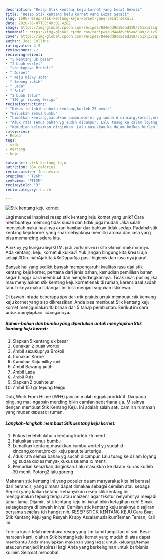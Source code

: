 ```yaml
---
description: "Resep Stik kentang keju kornet yang Lezat Sekali"
title: "Resep Stik kentang keju kornet yang Lezat Sekali"
slug: 1596-resep-stik-kentang-keju-kornet-yang-lezat-sekali
date: 2020-06-07T05:49:01.428Z
image: https://img-global.cpcdn.com/recipes/0d4edd9cb5ead399/751x532cq70/stik-kentang-keju-kornet-foto-resep-utama.jpg
thumbnail: https://img-global.cpcdn.com/recipes/0d4edd9cb5ead399/751x532cq70/stik-kentang-keju-kornet-foto-resep-utama.jpg
cover: https://img-global.cpcdn.com/recipes/0d4edd9cb5ead399/751x532cq70/stik-kentang-keju-kornet-foto-resep-utama.jpg
author: Joel Collins
ratingvalue: 4.9
reviewcount: 12
recipeingredient:
- "5 kentang uk besar"
- "2 buah wortel"
- "secukupnya Brokoli"
- " Kornet"
- " Keju milky soft"
- " Bawang putih"
- " Lada"
- " Pala"
- "2 buah telur"
- "150 gr tepung terigu"
recipeinstructions:
- "Kukus terlebih dahulu kentang,kurleb 25 menit"
- "Haluskan semua bumbu"
- "Lumatkan kentang,masukkan bumbu,wortel yg sudah d cincang,kornet,brokoli,keju parut,telur,terigu"
- "Aduk rata semua bahan yg sudah dicampur. Lalu tuang ke dalam loyang yg sudah dioles minyak,kukus selama 15 menit."
- "Kemudian keluarkan,dinginkan. Lalu masukkan ke dalam kulkas kurleb 30 menit. Potong2 lalu goreng"
categories:
- Resep
tags:
- stik
- kentang
- keju

katakunci: stik kentang keju 
nutrition: 204 calories
recipecuisine: Indonesian
preptime: "PT26M"
cooktime: "PT53M"
recipeyield: "3"
recipecategory: Lunch

---
```



![Stik kentang keju kornet](https://img-global.cpcdn.com/recipes/0d4edd9cb5ead399/751x532cq70/stik-kentang-keju-kornet-foto-resep-utama.jpg)

Lagi mencari inspirasi resep stik kentang keju kornet yang unik? Cara membuatnya memang tidak susah dan tidak juga mudah. Jika salah mengolah maka hasilnya akan hambar dan bahkan tidak sedap. Padahal stik kentang keju kornet yang enak selayaknya memiliki aroma dan rasa yang bisa memancing selera kita.

Anak sy yg bungsu lagi GTM, jadi perlu inovasi dlm olahan makanannya. Ada kentang, keju, kornet di kulkas? Yuk jangan bingung kita kreasi aja selagi #DirumahAja kita #KeDapurAja pasti higienis dan rasa nya juara!

Banyak hal yang sedikit banyak mempengaruhi kualitas rasa dari stik kentang keju kornet, pertama dari jenis bahan, kemudian pemilihan bahan segar hingga cara membuat dan menghidangkannya. Tidak usah pusing jika mau menyiapkan stik kentang keju kornet enak di rumah, karena asal sudah tahu triknya maka hidangan ini bisa menjadi suguhan istimewa.


Di bawah ini ada beberapa tips dan trik praktis untuk membuat stik kentang keju kornet yang siap dikreasikan. Anda bisa membuat Stik kentang keju kornet menggunakan 10 bahan dan 5 tahap pembuatan. Berikut ini cara untuk menyiapkan hidangannya.

<!--inarticleads1-->

##### Bahan-bahan dan bumbu yang diperlukan untuk menyiapkan Stik kentang keju kornet:

1. Siapkan 5 kentang uk besar
1. Gunakan 2 buah wortel
1. Ambil secukupnya Brokoli
1. Gunakan  Kornet
1. Gunakan  Keju milky soft
1. Ambil  Bawang putih
1. Ambil  Lada
1. Ambil  Pala
1. Siapkan 2 buah telur
1. Ambil 150 gr tepung terigu


Duh, Work From Home (WFH) jangan malah nggak produktif. Daripada bingung mau ngapain mending bikin camilan sederhana aja. Misalnya dengan membuat Stik Kentang Keju. Ini adalah salah satu camilan rumahan yang mudah dibuat di rumah. 

<!--inarticleads2-->

##### Langkah-langkah membuat Stik kentang keju kornet:

1. Kukus terlebih dahulu kentang,kurleb 25 menit
1. Haluskan semua bumbu
1. Lumatkan kentang,masukkan bumbu,wortel yg sudah d cincang,kornet,brokoli,keju parut,telur,terigu
1. Aduk rata semua bahan yg sudah dicampur. Lalu tuang ke dalam loyang yg sudah dioles minyak,kukus selama 15 menit.
1. Kemudian keluarkan,dinginkan. Lalu masukkan ke dalam kulkas kurleb 30 menit. Potong2 lalu goreng


Makanan stik kentang ini yang populer dalam masyarakat kita ini berasal dari perancis, yang dimana dapat dimakan sebagai cemilan atau sebagai Seperti yang kalian ketahui kebanyakan resep stik kentang ini menggunakan tepung terigu atau maizena agar tekstur renyahnnya menjadi tahan lama. Dijamin, stik kentang keju ini bakal bikin ketagihan deh! Simak selengkapnya di bawah ini ya! Camilan stik kentang keju enaknya disajikan bersama segelas teh hangat nih. RESEP STICK KENTANG KEJU Cara Buat Stik Kentang Keju yang Renyah Krispy AssalamualaikumTeman Teman, Kali ini. 

Terima kasih telah membaca resep yang tim kami tampilkan di sini. Besar harapan kami, olahan Stik kentang keju kornet yang mudah di atas dapat membantu Anda menyiapkan makanan yang lezat untuk keluarga/teman ataupun menjadi inspirasi bagi Anda yang berkeinginan untuk berbisnis kuliner. Selamat mencoba!
